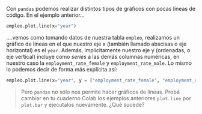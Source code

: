 Con `pandas` podemos realizar distintos tipos de gráficos con pocas líneas de código. En el ejemplo anterior...

```python
empleo.plot.line(x="year")
```

....vemos como tomando datos de nuestra tabla `empleo`, realizamos un gráfico de líneas en el que nuestro eje x (también llamado abscisas o eje horizontal) es el `year`.  Además, implícitamente nuestro eje y (ordenadas, o eje vertical) incluye como _series_ a las demás columnas numéricas, en nuestro caso la `employment_rate_female` y `employment_rate_male`. Lo mismo lo podemos decir de forma más explícita así:

```python
empleo.plot.line(x="year", y = ["employment_rate_female", "employment_rate_male"])
```

> Pero `pandas` no sólo nos permite hacer gráficos de líneas. Probá cambiar en tu cuaderno Colab los ejemplos anteriores `plot.line` por `plot.bar` y ejecutalos nuevamente. ¿Qué sucede?
